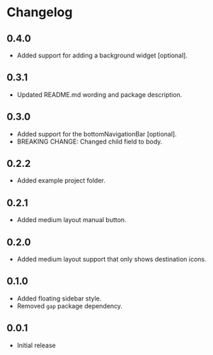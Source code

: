 # Changelog

## 0.4.0

- Added support for adding a background widget [optional].

## 0.3.1

- Updated README.md wording and package description.

## 0.3.0

- Added support for the bottomNavigationBar [optional].
- BREAKING CHANGE: Changed child field to body.

## 0.2.2

- Added example project folder.

## 0.2.1

- Added medium layout manual button.

## 0.2.0

- Added medium layout support that only shows destination icons.

## 0.1.0

- Added floating sidebar style.
- Removed `gap` package dependency.

## 0.0.1

- Initial release

